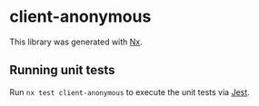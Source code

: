 # client-anonymous

This library was generated with [Nx](https://nx.dev).

## Running unit tests

Run `nx test client-anonymous` to execute the unit tests via [Jest](https://jestjs.io).
